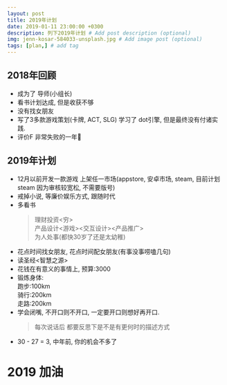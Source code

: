 ```yaml
---
layout: post
title: 2019年计划
date: 2019-01-11 23:00:00 +0300
description: 列下2019年计划 # Add post description (optional)
img: jenn-kosar-584033-unsplash.jpg # Add image post (optional)
tags: [plan,] # add tag
---
```


## 2018年回顾
  * 成为了 导师(小组长)
  * 看书计划达成, 但是收获不够
  * 没有找女朋友
  * 写了3多款游戏策划(卡牌, ACT, SLG) 学习了 dot引擎, 但是最终没有付诸实践.
  * 评价F 非常失败的一年

## 2019年计划
  * 12月以前开发一款游戏 上架任一市场(appstore, 安卓市场, steam, 目前计划steam 因为审核较宽松, 不需要版号)
  * 戒掉小说, 等廉价娱乐方式, 跟随时代
  * 多看书
    > 理财投资<穷>  
    > 产品设计<游戏><交互设计><产品推广>  
    > 为人处事(都快30岁了还是太幼稚)
  * 花点时间找女朋友, 花点时间配女朋友(有事没事唠嗑几句)
  * 读圣经<智慧之源>
  * 花钱在有意义的事情上, 预算:3000
  * 锻炼身体:  
      跑步:100km  
      骑行:200km  
      走路:200km  
  * 学会闭嘴, 不开口则不开口, 一定要开口则想好再开口.
    > 每次说话后 都要反思下是不是有更何时的描述方式
  * 30 - 27 = 3, 中年前, 你的机会不多了
# 2019 加油